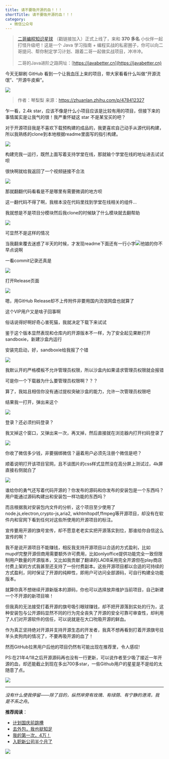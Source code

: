 ```yaml
---
title: 请不要吸开源的血！！！
shortTitle: 请不要吸开源的血！！！
category:
  - 微信公众号
---
```


> [二哥编程知识星球](https://mp.weixin.qq.com/s/3RVsFZ17F0JzoHCLKbQgGw) （戳链接加入）正式上线了，来和 **370 多名** 小伙伴一起打怪升级吧！这是一个 Java 学习指南 + 编程实战的私密圈子，你可以向二哥提问、帮你制定学习计划、跟着二哥一起做实战项目，冲冲冲。<br><br>
> 二哥的Java进阶之路网址：[https://javabetter.cn](https://javabetter.cn)

今天无聊刷 GitHub 看到一个让我血压上来的项目，带大家看看什么叫做“开源流氓”、“开源牛皮癣”。

![](https://cdn.tobebetterjavaer.com/tobebetterjavaer/images/nice-article/weixin-qingfyxkydx-d223ab3b-2b49-48cf-9f2a-eac620874d7a.jpg)


>作者：琴梨梨 来源：https://zhuanlan.zhihu.com/p/478412327


  

  

乍一看，2.4k star，应该不像是什么小项目应该是比较有用的项目，但接下来的事情属实是让我气的很！我严重怀疑这 star 不是某宝买的吧？

  

对于开源项目我是不喜欢下载预构建的成品的，我更喜欢自己动手从源代码构建，所以我熟练的clone到本地根据readme里面写的指引构建。

![](https://cdn.tobebetterjavaer.com/tobebetterjavaer/images/nice-article/weixin-qingfyxkydx-67242325-e584-4952-a4ba-04e16234dd76.jpg)

  

构建完我一运行，既然上面写着支持学堂在线，那就输个学堂在线的地址进去试试呗

很快啊就给我返回了一个视频链接不合法

![](https://cdn.tobebetterjavaer.com/tobebetterjavaer/images/nice-article/weixin-qingfyxkydx-2cd1aa23-eed5-4775-89b7-d1bc9b13adb8.jpg)

那就翻翻代码看看是不是哪里有需要微调的地方呗

这一翻代码不得了啊，我根本没在代码里找到学堂在线相关的组件…

我就想是不是项目分模块然后我clone的时候缺了什么模块就去翻帮助

![](https://cdn.tobebetterjavaer.com/tobebetterjavaer/images/nice-article/weixin-qingfyxkydx-af44faf8-a196-48c1-85ee-1b9951908c7a.jpg)

可显然不是这样的情况

当我翻来覆去迷惑了半天的时候，才发现readme下面还有一行小字![](https://cdn.tobebetterjavaer.com/tobebetterjavaer/images/nice-article/weixin-qingfyxkydx-93363bcb-67dc-4ae5-9ca7-7e5744c80995.jpg)他娘的你不早点说啊

一看commit记录还真是

![](https://cdn.tobebetterjavaer.com/tobebetterjavaer/images/nice-article/weixin-qingfyxkydx-ec84b915-4936-4ec1-8ddd-4c5e7a00d67a.jpg)

打开Release页面

![](https://cdn.tobebetterjavaer.com/tobebetterjavaer/images/nice-article/weixin-qingfyxkydx-88057688-64f6-4d0b-84f0-2682f21ed094.jpg)

嗯，用GitHub Release却不上传附件非要用国内流氓网盘也就算了

这个VIP用户又是啥子回事啊

俗话说得好啊好奇心害死猫，我就决定下载下来试试

鉴于这个版本显然表现和仓库内的开源版本不一样，为了安全起见果断打开sandboxie，新建沙盒内运行

安装完启动，好，sandboxie给我报了个错

![](https://cdn.tobebetterjavaer.com/tobebetterjavaer/images/nice-article/weixin-qingfyxkydx-097a6e3c-6aa0-4a4d-8ae2-6139e5962863.jpg)

我默认开的严格模板不允许管理员权限，所以沙盒内如果请求管理员权限就会报错

可是你一个下载器为什么要管理员权限啊？？？

算了，我姑且相信你没有通过提权突破沙盒的能力，允许一次管理员权限吧

结果我一打开，弹出来这个

![](https://cdn.tobebetterjavaer.com/tobebetterjavaer/images/nice-article/weixin-qingfyxkydx-c300c0d5-88ba-45b6-ade7-f3b36ca91062.jpg)

登录？还必须扫码登录？

我叉掉这个窗口，又弹出来一次，再叉掉，然后直接就在浏览器内打开扫码登录了

![](https://cdn.tobebetterjavaer.com/tobebetterjavaer/images/nice-article/weixin-qingfyxkydx-e7046c3b-7db3-49bb-b8f9-5752549603f6.jpg)

你收了微信多少钱，非要捆绑微信？逼着用户必须先注册个微信是吧？

顺着说明打开该项目官网，且不谈图片的css样式显然没在高分屏上测试过，4k屏直接右侧就白了

![](https://cdn.tobebetterjavaer.com/tobebetterjavaer/images/nice-article/weixin-qingfyxkydx-f9c9d040-23ef-48f7-9d5a-678484a14115.jpg)

谁给你的勇气还写着代码开源的？你发布的源码和你发布的安装包是一个东西吗？用户能通过源码构建出和安装包一样功能的东西吗？

而且根据我对安装包内文件的分析，这个项目至少使用了node.js,electron,crypto-js,aria2, wkhtmltopdf,ffmpeg等开源项目，却没有在软件内和官网下看到任何对这些所使用的开源项目的标注。

宣传要用开源的旗号宣传，却不愿意老老实实把开源落实到位，那谁给你自信这么宣传的啊？

我不是说开源项目不能赚钱，相反我支持开源项目以合适的方式盈利，比如mupdf完整开源但商用需要额外许可费用，比如onlyoffice提供功能完全一致但限制用户数量的开源版本，又比如我贡献了翻译的LADB采用完全开源但在play商店付费上架的方式我甚至还支持了一份付费副本。这些开源项目都以合适的可持续的方式盈利，同时保证了开源的纯粹性，即用户可访问全部源码，可自行构建全功能版本。

就算你真不想继续开源新版本的源码，你也可以选择放弃维护当前项目，自己新建一个不开源的新项目嘛！

但我真的无法接受打着开源的旗号吸引眼球赚钱，却不把开源落到实处的行为，这种安装包与公开源码显然不同的行为完全丧失了开源的安全可靠可审查性，却利用了人们对开源软件的信任，可以说就是在大口吮吸开源的鲜血。

作为真正坚持绝对开源并支持开源生态的开发者，我真不想再看到打着开源旗号挂羊头卖狗肉的情况了，不要再吸开源的血了！

然而GitHub拉黑用户后他的项目仍然有可能出现在推荐里，令人感叹!

PS:在21年4/18之后开源源码再也没有一行更新，可以说作者至少吸了接近一年开源的血，却还能截止到现在多出700多star，一些Github用户的星星是不是给的太随意了点。

  

![](https://cdn.tobebetterjavaer.com/tobebetterjavaer/images/nice-article/weixin-qingfyxkydx-5aea5f25-97f8-496f-805d-8eca324661eb.jpg)

  




---

*没有什么使我停留——除了目的，纵然岸旁有玫瑰、有绿荫、有宁静的港湾，我是不系之舟*。




**推荐阅读**：

- [计划国庆前跳槽](https://mp.weixin.qq.com/s/1_9FVEhEErMhjCRNP9dqZw)
- [去外包，我也挺知足](https://mp.weixin.qq.com/s/1WdD2eLVMT-efMukLrtAwg)
- [我的第一次，4万！](https://mp.weixin.qq.com/s/2wW4ZZWMYXuyY2-tLGvIwQ)
- [入职新公司半个月了](https://mp.weixin.qq.com/s/16AvpvTZ4NOyfFvU57ok9Q)



![](https://cdn.tobebetterjavaer.com/tobebetterjavaer/images/nice-article/weixin-rumrabbitmqzypjdg-53717e59-63c9-44bd-99d3-dd2c26fe68bb.png)